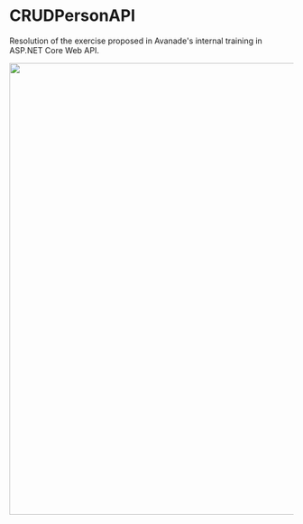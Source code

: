 # CRUDPersonAPI
Resolution of the exercise proposed in Avanade's internal training in ASP.NET Core Web API.

<div align="center">
  <img width=800" src="https://user-images.githubusercontent.com/86172286/206601017-9201c1bb-5064-4325-8feb-223753ce7514.png">
</div>

